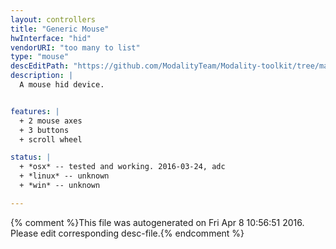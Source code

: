 ```yaml
---
layout: controllers
title: "Generic Mouse"
hwInterface: "hid"
vendorURI: "too many to list"
type: "mouse"
descEditPath: "https://github.com/ModalityTeam/Modality-toolkit/tree/master/Modality/MKtlDescriptions//generic-mouse.desc.scd"
description: |
  A mouse hid device.


features: |
  + 2 mouse axes
  + 3 buttons
  + scroll wheel

status: |
  + *osx* -- tested and working. 2016-03-24, adc
  + *linux* -- unknown
  + *win* -- unknown

---
```

{% comment %}This file was autogenerated on Fri Apr  8 10:56:51 2016. Please edit corresponding desc-file.{% endcomment %}